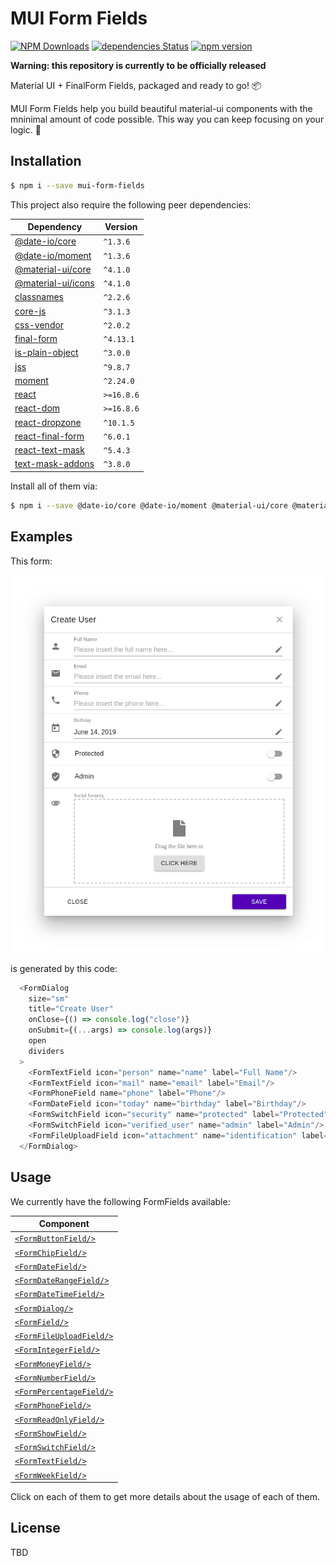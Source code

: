 #  MUI Form Fields

[![NPM Downloads](https://img.shields.io/npm/dt/mui-form-fields.svg?style=flat)](https://npmcharts.com/compare/mui-form-fields?minimal=true)
[![dependencies Status](https://david-dm.org/0soft/mui-form-fields/status.svg)](https://david-dm.org/0soft/mui-form-fields)
[![npm version](https://badge.fury.io/js/mui-form-fields.svg)](https://badge.fury.io/js/mui-form-fields)

**Warning: this repository is currently to be officially released**

Material UI + FinalForm Fields, packaged and ready to go! :package:


MUI Form Fields help you build beautiful material-ui components with the
mninimal amount of code possible. This way you can keep focusing on your logic.
:dart:

## Installation

```bash
$ npm i --save mui-form-fields
```

This project also require the following peer dependencies:

| Dependency                                                             | Version    |
| ---------------------------------------------------------------------- | ---------- |
| [@date-io/core](https://www.npmjs.com/package/@date-io/core)           | `^1.3.6`   |
| [@date-io/moment](https://www.npmjs.com/package/@date-io/moment)       | `^1.3.6`   |
| [@material-ui/core](https://www.npmjs.com/package/@material-ui/core)   | `^4.1.0`   |
| [@material-ui/icons](https://www.npmjs.com/package/@material-ui/icons) | `^4.1.0`   |
| [classnames](https://www.npmjs.com/package/classnames)                 | `^2.2.6`   |
| [core-js](https://www.npmjs.com/package/core-js)                       | `^3.1.3`   |
| [css-vendor](https://www.npmjs.com/package/css-vendor)                 | `^2.0.2`   |
| [final-form](https://www.npmjs.com/package/final-form)                 | `^4.13.1`  |
| [is-plain-object](https://www.npmjs.com/package/is-plain-object)       | `^3.0.0`   |
| [jss](https://www.npmjs.com/package/jss)                               | `^9.8.7`   |
| [moment](https://www.npmjs.com/package/moment)                         | `^2.24.0`  |
| [react](https://www.npmjs.com/package/react)                           | `>=16.8.6` |
| [react-dom](https://www.npmjs.com/package/react-dom)                   | `>=16.8.6` |
| [react-dropzone](https://www.npmjs.com/package/react-dropzone)         | `^10.1.5`  |
| [react-final-form](https://www.npmjs.com/package/react-final-form)     | `^6.0.1`   |
| [react-text-mask](https://www.npmjs.com/package/react-text-mask)       | `^5.4.3`   |
| [text-mask-addons](https://www.npmjs.com/package/text-mask-addons)     | `^3.8.0`   |

Install all of them via:

```bash
$ npm i --save @date-io/core @date-io/moment @material-ui/core @material-ui/icons classnames core-js css-vendor final-form is-plain-object jss moment react react-dom react-dropzone react-final-form react-text-mask text-mask-addons
```

## Examples

This form:

<div align="center">
  <img src="https://raw.githubusercontent.com/0soft/mui-form-fields/master/assets/images/example_dialog.png" />
</div>

is generated by this code:

```javascript
  <FormDialog
    size="sm"
    title="Create User"
    onClose={() => console.log("close")}
    onSubmit={(...args) => console.log(args)}
    open
    dividers
  >
    <FormTextField icon="person" name="name" label="Full Name"/>
    <FormTextField icon="mail" name="email" label="Email"/>
    <FormPhoneField name="phone" label="Phone"/>
    <FormDateField icon="today" name="birthday" label="Birthday"/>
    <FormSwitchField icon="security" name="protected" label="Protected"/>
    <FormSwitchField icon="verified_user" name="admin" label="Admin"/>
    <FormFileUploadField icon="attachment" name="identification" label="Social Security"/>
  </FormDialog>
```

## Usage

We currently have the following FormFields available:

| Component                                                                            |
| ------------------------------------------------------------------------------------ |
| [`<FormButtonField/>`](https://zerosoft.dev/mui-form-fields/FormButtonField)         |
| [`<FormChipField/>`](https://zerosoft.dev/mui-form-fields/FormChipField)             |
| [`<FormDateField/>`](https://zerosoft.dev/mui-form-fields/FormDateField)             |
| [`<FormDateRangeField/>`](https://zerosoft.dev/mui-form-fields/FormDateRangeField)   |
| [`<FormDateTimeField/>`](https://zerosoft.dev/mui-form-fields/FormDateTimeField)     |
| [`<FormDialog/>`](https://zerosoft.dev/mui-form-fields/FormDialog)                   |
| [`<FormField/>`](https://zerosoft.dev/mui-form-fields/FormField)                     |
| [`<FormFileUploadField/>`](https://zerosoft.dev/mui-form-fields/FormFileUploadField) |
| [`<FormIntegerField/>`](https://zerosoft.dev/mui-form-fields/FormIntegerField)       |
| [`<FormMoneyField/>`](https://zerosoft.dev/mui-form-fields/FormMoneyField)           |
| [`<FormNumberField/>`](https://zerosoft.dev/mui-form-fields/FormNumberField)         |
| [`<FormPercentageField/>`](https://zerosoft.dev/mui-form-fields/FormPercentageField) |
| [`<FormPhoneField/>`](https://zerosoft.dev/mui-form-fields/FormPhoneField)           |
| [`<FormReadOnlyField/>`](https://zerosoft.dev/mui-form-fields/FormReadOnlyField)     |
| [`<FormShowField/>`](https://zerosoft.dev/mui-form-fields/FormShowField)             |
| [`<FormSwitchField/>`](https://zerosoft.dev/mui-form-fields/FormSwitchField)         |
| [`<FormTextField/>`](https://zerosoft.dev/mui-form-fields/FormTextField)             |
| [`<FormWeekField/>`](https://zerosoft.dev/mui-form-fields/FormWeekField)             |

Click on each of them to get more details about the usage of each of them.

## License

TBD
